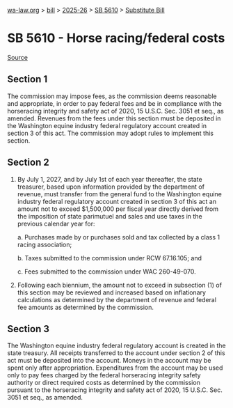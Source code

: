 [wa-law.org](/) > [bill](/bill/) > [2025-26](/bill/2025-26/) > [SB 5610](/bill/2025-26/sb/5610/) > [Substitute Bill](/bill/2025-26/sb/5610/S/)

# SB 5610 - Horse racing/federal costs

[Source](http://lawfilesext.leg.wa.gov/biennium/2025-26/Pdf/Bills/Senate%20Bills/5610-S.pdf)

## Section 1
The commission may impose fees, as the commission deems reasonable and appropriate, in order to pay federal fees and be in compliance with the horseracing integrity and safety act of 2020, 15 U.S.C. Sec. 3051 et seq., as amended. Revenues from the fees under this section must be deposited in the Washington equine industry federal regulatory account created in section 3 of this act. The commission may adopt rules to implement this section.

## Section 2
1. By July 1, 2027, and by July 1st of each year thereafter, the state treasurer, based upon information provided by the department of revenue, must transfer from the general fund to the Washington equine industry federal regulatory account created in section 3 of this act an amount not to exceed $1,500,000 per fiscal year directly derived from the imposition of state parimutuel and sales and use taxes in the previous calendar year for:

    a. Purchases made by or purchases sold and tax collected by a class 1 racing association;

    b. Taxes submitted to the commission under RCW 67.16.105; and

    c. Fees submitted to the commission under WAC 260-49-070.

2. Following each biennium, the amount not to exceed in subsection (1) of this section may be reviewed and increased based on inflationary calculations as determined by the department of revenue and federal fee amounts as determined by the commission.

## Section 3
The Washington equine industry federal regulatory account is created in the state treasury. All receipts transferred to the account under section 2 of this act must be deposited into the account. Moneys in the account may be spent only after appropriation. Expenditures from the account may be used only to pay fees charged by the federal horseracing integrity safety authority or direct required costs as determined by the commission pursuant to the horseracing integrity and safety act of 2020, 15 U.S.C. Sec. 3051 et seq., as amended.
